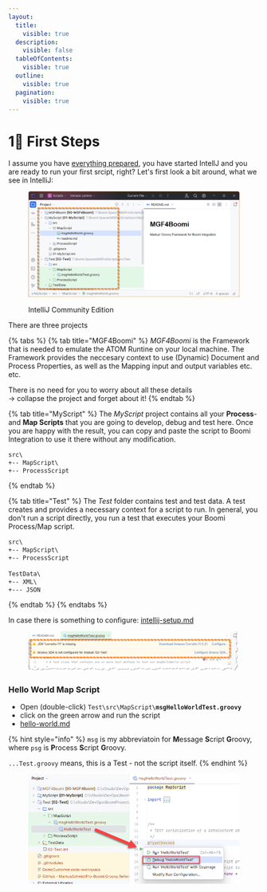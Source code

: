 ```yaml
---
layout:
  title:
    visible: true
  description:
    visible: false
  tableOfContents:
    visible: true
  outline:
    visible: true
  pagination:
    visible: true
---
```


# 1⃣ First Steps

I assume you have [everything prepared](../), you have started IntellJ and you are ready to run your first srcipt, right? Let's first look a bit around, what we see in IntelliJ:

<figure><img src="../.gitbook/assets/image (16).png" alt=""><figcaption><p>IntelliJ Community Edition</p></figcaption></figure>

There are three projects

{% tabs %}
{% tab title="MGF4Boomi" %}
_MGF4Boomi_ is the Framework that is needed to emulate the ATOM Runtine on your local machine. The Framework provides the neccesary context to use (Dynamic) Document and Process Properties, as well as the Mapping input and output variables etc. etc.&#x20;

There is no need for you to worry about all these details \
\-> collapse the project and forget about it!
{% endtab %}

{% tab title="MyScript" %}
The _MyScript_ project contains all your **Process**- and **Map Scripts** that you are going to develop, debug and test here. Once you are happy with the result, you can copy and paste the script to Boomi Integration to use it there without any modification.

```
src\
+-- MapScript\
+-- ProcessScript
```
{% endtab %}

{% tab title="Test" %}
The _Test_ folder contains test and test data. A test creates and provides a necessary context for a script to run. In general, you don't run a script directly, you run a test that executes your Boomi Process/Map script.

```
src\
+-- MapScript\
+-- ProcessScript

TestData\
+-- XML\
+--- JSON
```
{% endtab %}
{% endtabs %}

In case there is something to configure: [intellij-setup.md](../intellij-setup.md "mention")

<figure><img src="../.gitbook/assets/image (17).png" alt=""><figcaption></figcaption></figure>

### Hello World Map Script

* Open (double-click) `Test\src\MapScript\`**`msgHelloWorldTest.groovy`**
* click on the green arrow and run the script
* [hello-world.md](hello-world.md "mention")

{% hint style="info" %}
`msg` is my abbreviatoin for **M**essage **S**cript **G**roovy,  \
where `psg` is **P**rocess **S**cript **G**roovy.&#x20;

`...Test.groovy` means, this is a Test - not the script itself.&#x20;
{% endhint %}

<figure><img src="../.gitbook/assets/Untitled 11.png" alt=""><figcaption></figcaption></figure>
